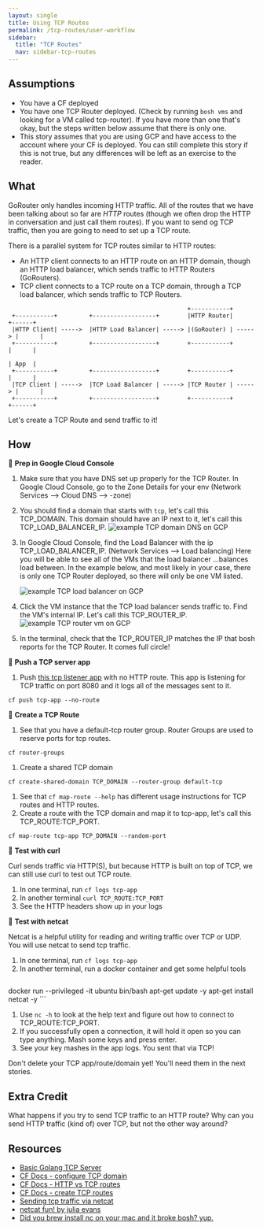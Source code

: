 ```yaml
---
layout: single
title: Using TCP Routes
permalink: /tcp-routes/user-workflow
sidebar:
  title: "TCP Routes"
  nav: sidebar-tcp-routes
---
```


## Assumptions
- You have a CF deployed
- You have one TCP Router deployed. (Check by running `bosh vms` and looking
  for a VM called tcp-router). If you have more than one that's okay, but the
  steps written below assume that there is only one.
- This story assumes that you are using GCP and have access to the account
  where your CF is deployed. You can still complete this story if this is not
  true, but any differences will be left as an exercise to the reader.

## What
GoRouter only handles incoming HTTP traffic.  All of the routes that we have
been talking about so far are *HTTP* routes (though we often drop the HTTP in
conversation and just call them routes). If you want to send og TCP traffic,
then you are going to need to set up a TCP route.

There is a parallel system for TCP routes similar to HTTP routes:
- An HTTP client connects to an HTTP route on an HTTP domain, though an HTTP
  load balancer, which sends traffic to HTTP Routers (GoRouters).
- TCP client connects to a TCP route on a TCP domain, through a TCP load
  balancer, which sends traffic to TCP Routers.

```
                                                   +-----------+
 +-----------+         +------------------+        |HTTP Router|        +------+
 |HTTP Client| ----->  |HTTP Load Balancer| -----> |(GoRouter) | -----> |      |
 +-----------+         +------------------+        +-----------+        |      |
                                                                        | App  |
 +-----------+         +------------------+        +-----------+        |      |
 |TCP Client | ----->  |TCP Load Balancer | -----> |TCP Router | -----> |      |
 +-----------+         +------------------+        +-----------+        +------+

```

Let's create a TCP Route and send traffic to it!

## How

📝 **Prep in Google Cloud Console**
1. Make sure that you have DNS set up properly for the TCP Router.  In Google
   Cloud Console, go to the Zone Details for your env (Network Services -->
   Cloud DNS --> <your-env>-zone)
1. You should find a domain that starts with `tcp`, let's call this TCP_DOMAIN.
   This domain should have an IP next to it, let's call this
   TCP_LOAD_BALANCER_IP.  ![example TCP domain DNS on
   GCP](https://storage.googleapis.com/cf-networking-onboarding-images/example-tcp-domain-dns.png)

1. In Google Cloud Console, find the Load Balancer with the ip
   TCP_LOAD_BALANCER_IP. (Network Services --> Load balancing) Here you will be
   able to see all of the VMs that the load balancer ...balances load between.
   In the example below, and most likely in your case, there is only one TCP
   Router deployed, so there will only be one VM listed.

    ![example TCP load balancer on
    GCP](https://storage.googleapis.com/cf-networking-onboarding-images/example-tcp-load-balancer.png)

1. Click the VM instance that the TCP load balancer sends traffic to. Find the
   VM's internal IP. Let's call this TCP_ROUTER_IP.  ![example TCP router vm on
   GCP](https://storage.googleapis.com/cf-networking-onboarding-images/example-tcp-router-details.png)
1. In the terminal, check that the TCP_ROUTER_IP matches the IP that bosh
   reports for the TCP Router. It comes full circle!

📝 **Push a TCP server app**
1. Push [this tcp listener
   app](https://github.com/cloudfoundry/cf-acceptance-tests/tree/master/assets/tcp-listener)
   with no HTTP route.  This app is listening for TCP traffic on port 8080 and
   it logs all of the messages sent to it.
 ```
 cf push tcp-app --no-route
 ```

📝 **Create a TCP Route**
1. See that you have a default-tcp router group. Router Groups are used to reserve ports for tcp routes.
 ```
 cf router-groups
 ```
1. Create a shared TCP domain
 ```
cf create-shared-domain TCP_DOMAIN --router-group default-tcp
 ```
1. See that `cf map-route --help` has different usage instructions for TCP routes and HTTP routes.
1. Create a route with the TCP domain and map it to tcp-app, let's call this TCP_ROUTE:TCP_PORT.
 ```
 cf map-route tcp-app TCP_DOMAIN --random-port
 ```

📝 **Test with curl**

Curl sends traffic via HTTP(S), but because HTTP is built on top of TCP, we can
still use curl to test out TCP route.
1. In one terminal, run `cf logs tcp-app`
1. In another terminal `curl TCP_ROUTE:TCP_PORT`
1. See the HTTP headers show up in your logs

🤔 **Test with netcat**

Netcat is a helpful utility for reading and writing traffic over TCP or UDP.
You will use netcat to send tcp traffic.
1. In one terminal, run `cf logs tcp-app`
1. In another terminal, run a docker container and get some helpful tools
    ```
docker run --privileged -it ubuntu bin/bash
apt-get update -y
apt-get install netcat -y
    ```
1. Use `nc -h` to look at the help text and figure out how to connect to TCP_ROUTE:TCP_PORT.
1. If you successfully open a connection, it will hold it open so you can type anything. Mash some keys and press enter.
1. See your key mashes in the app logs. You sent that via TCP!

Don't delete your TCP app/route/domain yet! You'll need them in the next stories.

## Extra Credit
What happens if you try to send TCP traffic to an HTTP route? Why can you send
HTTP traffic (kind of) over TCP, but not the other way around?

## Resources

* [Basic Golang TCP Server](https://coderwall.com/p/wohavg/creating-a-simple-tcp-server-in-go)
* [CF Docs - configure TCP domain](https://docs.cloudfoundry.org/adminguide/enabling-tcp-routing.html#-configure-cf-with-your-tcp-domain)
* [CF Docs - HTTP vs TCP routes](https://docs.cloudfoundry.org/devguide/deploy-apps/routes-domains.html#-http-vs.-tcp-routes)
* [CF Docs - create TCP routes](https://docs.cloudfoundry.org/devguide/deploy-apps/routes-domains.html#-create-a-tcp-route-with-a-port)
* [Sending tcp traffic via netcat](https://askubuntu.com/questions/443227/sending-a-simple-tcp-message-using-netcat)
* [netcat fun! by julia evans](https://jvns.ca/blog/2013/10/01/day-2-netcat-fun/)
* [Did you brew install nc on your mac and it broke bosh? yup.](https://github.com/cloudfoundry/bosh-cli/pull/403)

